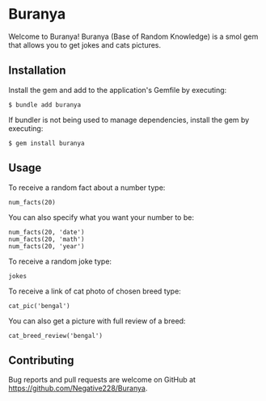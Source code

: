 # Buranya

Welcome to Buranya! Buranya (Base of Random Knowledge) is a smol gem that allows you to get jokes and cats pictures.

## Installation

Install the gem and add to the application's Gemfile by executing:

    $ bundle add buranya

If bundler is not being used to manage dependencies, install the gem by executing:

    $ gem install buranya

## Usage
To receive a random fact about a number type:
    
    num_facts(20)

You can also specify what you want your number to be:

    num_facts(20, 'date')
    num_facts(20, 'math')
    num_facts(20, 'year')

To receive a random joke type:

    jokes

To receive a link of cat photo of chosen breed type:

    cat_pic('bengal')

You can also get a picture with full review of a breed:

    cat_breed_review('bengal')
    
## Contributing

Bug reports and pull requests are welcome on GitHub at https://github.com/Negative228/Buranya.